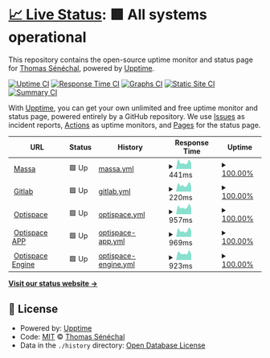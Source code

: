 # [📈 Live Status](https://thomas-senechal.github.io/website-status): <!--live status--> **🟩 All systems operational**

This repository contains the open-source uptime monitor and status page for [Thomas Sénéchal](https://gitlab.com/thomas-senechal), powered by [Upptime](https://github.com/upptime/upptime).

[![Uptime CI](https://github.com/thomas-senechal/website-status/workflows/Uptime%20CI/badge.svg)](https://github.com/thomas-senechal/website-status/actions?query=workflow%3A%22Uptime+CI%22)
[![Response Time CI](https://github.com/thomas-senechal/website-status/workflows/Response%20Time%20CI/badge.svg)](https://github.com/thomas-senechal/website-status/actions?query=workflow%3A%22Response+Time+CI%22)
[![Graphs CI](https://github.com/thomas-senechal/website-status/workflows/Graphs%20CI/badge.svg)](https://github.com/thomas-senechal/website-status/actions?query=workflow%3A%22Graphs+CI%22)
[![Static Site CI](https://github.com/thomas-senechal/website-status/workflows/Static%20Site%20CI/badge.svg)](https://github.com/thomas-senechal/website-status/actions?query=workflow%3A%22Static+Site+CI%22)
[![Summary CI](https://github.com/thomas-senechal/website-status/workflows/Summary%20CI/badge.svg)](https://github.com/thomas-senechal/website-status/actions?query=workflow%3A%22Summary+CI%22)

With [Upptime](https://upptime.js.org), you can get your own unlimited and free uptime monitor and status page, powered entirely by a GitHub repository. We use [Issues](https://github.com/thomas-senechal/website-status/issues) as incident reports, [Actions](https://github.com/thomas-senechal/website-status/actions) as uptime monitors, and [Pages](https://thomas-senechal.github.io/website-status) for the status page.

<!--start: status pages-->
<!-- This summary is generated by Upptime (https://github.com/upptime/upptime) -->
<!-- Do not edit this manually, your changes will be overwritten -->
<!-- prettier-ignore -->
| URL | Status | History | Response Time | Uptime |
| --- | ------ | ------- | ------------- | ------ |
| <img alt="" src="https://favicons.githubusercontent.com/massa.net" height="13"> [Massa](https://massa.net) | 🟩 Up | [massa.yml](https://github.com/thomas-senechal/website-status/commits/HEAD/history/massa.yml) | <details><summary><img alt="Response time graph" src="./graphs/massa/response-time-week.png" height="20"> 441ms</summary><br><a href="https://thomas-senechal.github.io/website-status/history/massa"><img alt="Response time 712" src="https://img.shields.io/endpoint?url=https%3A%2F%2Fraw.githubusercontent.com%2Fthomas-senechal%2Fwebsite-status%2FHEAD%2Fapi%2Fmassa%2Fresponse-time.json"></a><br><a href="https://thomas-senechal.github.io/website-status/history/massa"><img alt="24-hour response time 367" src="https://img.shields.io/endpoint?url=https%3A%2F%2Fraw.githubusercontent.com%2Fthomas-senechal%2Fwebsite-status%2FHEAD%2Fapi%2Fmassa%2Fresponse-time-day.json"></a><br><a href="https://thomas-senechal.github.io/website-status/history/massa"><img alt="7-day response time 441" src="https://img.shields.io/endpoint?url=https%3A%2F%2Fraw.githubusercontent.com%2Fthomas-senechal%2Fwebsite-status%2FHEAD%2Fapi%2Fmassa%2Fresponse-time-week.json"></a><br><a href="https://thomas-senechal.github.io/website-status/history/massa"><img alt="30-day response time 511" src="https://img.shields.io/endpoint?url=https%3A%2F%2Fraw.githubusercontent.com%2Fthomas-senechal%2Fwebsite-status%2FHEAD%2Fapi%2Fmassa%2Fresponse-time-month.json"></a><br><a href="https://thomas-senechal.github.io/website-status/history/massa"><img alt="1-year response time 712" src="https://img.shields.io/endpoint?url=https%3A%2F%2Fraw.githubusercontent.com%2Fthomas-senechal%2Fwebsite-status%2FHEAD%2Fapi%2Fmassa%2Fresponse-time-year.json"></a></details> | <details><summary><a href="https://thomas-senechal.github.io/website-status/history/massa">100.00%</a></summary><a href="https://thomas-senechal.github.io/website-status/history/massa"><img alt="All-time uptime 87.53%" src="https://img.shields.io/endpoint?url=https%3A%2F%2Fraw.githubusercontent.com%2Fthomas-senechal%2Fwebsite-status%2FHEAD%2Fapi%2Fmassa%2Fuptime.json"></a><br><a href="https://thomas-senechal.github.io/website-status/history/massa"><img alt="24-hour uptime 100.00%" src="https://img.shields.io/endpoint?url=https%3A%2F%2Fraw.githubusercontent.com%2Fthomas-senechal%2Fwebsite-status%2FHEAD%2Fapi%2Fmassa%2Fuptime-day.json"></a><br><a href="https://thomas-senechal.github.io/website-status/history/massa"><img alt="7-day uptime 100.00%" src="https://img.shields.io/endpoint?url=https%3A%2F%2Fraw.githubusercontent.com%2Fthomas-senechal%2Fwebsite-status%2FHEAD%2Fapi%2Fmassa%2Fuptime-week.json"></a><br><a href="https://thomas-senechal.github.io/website-status/history/massa"><img alt="30-day uptime 77.22%" src="https://img.shields.io/endpoint?url=https%3A%2F%2Fraw.githubusercontent.com%2Fthomas-senechal%2Fwebsite-status%2FHEAD%2Fapi%2Fmassa%2Fuptime-month.json"></a><br><a href="https://thomas-senechal.github.io/website-status/history/massa"><img alt="1-year uptime 87.53%" src="https://img.shields.io/endpoint?url=https%3A%2F%2Fraw.githubusercontent.com%2Fthomas-senechal%2Fwebsite-status%2FHEAD%2Fapi%2Fmassa%2Fuptime-year.json"></a></details>
| <img alt="" src="https://favicons.githubusercontent.com/gitlab.com" height="13"> [Gitlab](https://gitlab.com) | 🟩 Up | [gitlab.yml](https://github.com/thomas-senechal/website-status/commits/HEAD/history/gitlab.yml) | <details><summary><img alt="Response time graph" src="./graphs/gitlab/response-time-week.png" height="20"> 220ms</summary><br><a href="https://thomas-senechal.github.io/website-status/history/gitlab"><img alt="Response time 260" src="https://img.shields.io/endpoint?url=https%3A%2F%2Fraw.githubusercontent.com%2Fthomas-senechal%2Fwebsite-status%2FHEAD%2Fapi%2Fgitlab%2Fresponse-time.json"></a><br><a href="https://thomas-senechal.github.io/website-status/history/gitlab"><img alt="24-hour response time 177" src="https://img.shields.io/endpoint?url=https%3A%2F%2Fraw.githubusercontent.com%2Fthomas-senechal%2Fwebsite-status%2FHEAD%2Fapi%2Fgitlab%2Fresponse-time-day.json"></a><br><a href="https://thomas-senechal.github.io/website-status/history/gitlab"><img alt="7-day response time 220" src="https://img.shields.io/endpoint?url=https%3A%2F%2Fraw.githubusercontent.com%2Fthomas-senechal%2Fwebsite-status%2FHEAD%2Fapi%2Fgitlab%2Fresponse-time-week.json"></a><br><a href="https://thomas-senechal.github.io/website-status/history/gitlab"><img alt="30-day response time 268" src="https://img.shields.io/endpoint?url=https%3A%2F%2Fraw.githubusercontent.com%2Fthomas-senechal%2Fwebsite-status%2FHEAD%2Fapi%2Fgitlab%2Fresponse-time-month.json"></a><br><a href="https://thomas-senechal.github.io/website-status/history/gitlab"><img alt="1-year response time 260" src="https://img.shields.io/endpoint?url=https%3A%2F%2Fraw.githubusercontent.com%2Fthomas-senechal%2Fwebsite-status%2FHEAD%2Fapi%2Fgitlab%2Fresponse-time-year.json"></a></details> | <details><summary><a href="https://thomas-senechal.github.io/website-status/history/gitlab">100.00%</a></summary><a href="https://thomas-senechal.github.io/website-status/history/gitlab"><img alt="All-time uptime 100.00%" src="https://img.shields.io/endpoint?url=https%3A%2F%2Fraw.githubusercontent.com%2Fthomas-senechal%2Fwebsite-status%2FHEAD%2Fapi%2Fgitlab%2Fuptime.json"></a><br><a href="https://thomas-senechal.github.io/website-status/history/gitlab"><img alt="24-hour uptime 100.00%" src="https://img.shields.io/endpoint?url=https%3A%2F%2Fraw.githubusercontent.com%2Fthomas-senechal%2Fwebsite-status%2FHEAD%2Fapi%2Fgitlab%2Fuptime-day.json"></a><br><a href="https://thomas-senechal.github.io/website-status/history/gitlab"><img alt="7-day uptime 100.00%" src="https://img.shields.io/endpoint?url=https%3A%2F%2Fraw.githubusercontent.com%2Fthomas-senechal%2Fwebsite-status%2FHEAD%2Fapi%2Fgitlab%2Fuptime-week.json"></a><br><a href="https://thomas-senechal.github.io/website-status/history/gitlab"><img alt="30-day uptime 100.00%" src="https://img.shields.io/endpoint?url=https%3A%2F%2Fraw.githubusercontent.com%2Fthomas-senechal%2Fwebsite-status%2FHEAD%2Fapi%2Fgitlab%2Fuptime-month.json"></a><br><a href="https://thomas-senechal.github.io/website-status/history/gitlab"><img alt="1-year uptime 100.00%" src="https://img.shields.io/endpoint?url=https%3A%2F%2Fraw.githubusercontent.com%2Fthomas-senechal%2Fwebsite-status%2FHEAD%2Fapi%2Fgitlab%2Fuptime-year.json"></a></details>
| <img alt="" src="https://favicons.githubusercontent.com/optispace.fr" height="13"> [Optispace](http://optispace.fr) | 🟩 Up | [optispace.yml](https://github.com/thomas-senechal/website-status/commits/HEAD/history/optispace.yml) | <details><summary><img alt="Response time graph" src="./graphs/optispace/response-time-week.png" height="20"> 957ms</summary><br><a href="https://thomas-senechal.github.io/website-status/history/optispace"><img alt="Response time 767" src="https://img.shields.io/endpoint?url=https%3A%2F%2Fraw.githubusercontent.com%2Fthomas-senechal%2Fwebsite-status%2FHEAD%2Fapi%2Foptispace%2Fresponse-time.json"></a><br><a href="https://thomas-senechal.github.io/website-status/history/optispace"><img alt="24-hour response time 853" src="https://img.shields.io/endpoint?url=https%3A%2F%2Fraw.githubusercontent.com%2Fthomas-senechal%2Fwebsite-status%2FHEAD%2Fapi%2Foptispace%2Fresponse-time-day.json"></a><br><a href="https://thomas-senechal.github.io/website-status/history/optispace"><img alt="7-day response time 957" src="https://img.shields.io/endpoint?url=https%3A%2F%2Fraw.githubusercontent.com%2Fthomas-senechal%2Fwebsite-status%2FHEAD%2Fapi%2Foptispace%2Fresponse-time-week.json"></a><br><a href="https://thomas-senechal.github.io/website-status/history/optispace"><img alt="30-day response time 1054" src="https://img.shields.io/endpoint?url=https%3A%2F%2Fraw.githubusercontent.com%2Fthomas-senechal%2Fwebsite-status%2FHEAD%2Fapi%2Foptispace%2Fresponse-time-month.json"></a><br><a href="https://thomas-senechal.github.io/website-status/history/optispace"><img alt="1-year response time 767" src="https://img.shields.io/endpoint?url=https%3A%2F%2Fraw.githubusercontent.com%2Fthomas-senechal%2Fwebsite-status%2FHEAD%2Fapi%2Foptispace%2Fresponse-time-year.json"></a></details> | <details><summary><a href="https://thomas-senechal.github.io/website-status/history/optispace">100.00%</a></summary><a href="https://thomas-senechal.github.io/website-status/history/optispace"><img alt="All-time uptime 62.27%" src="https://img.shields.io/endpoint?url=https%3A%2F%2Fraw.githubusercontent.com%2Fthomas-senechal%2Fwebsite-status%2FHEAD%2Fapi%2Foptispace%2Fuptime.json"></a><br><a href="https://thomas-senechal.github.io/website-status/history/optispace"><img alt="24-hour uptime 100.00%" src="https://img.shields.io/endpoint?url=https%3A%2F%2Fraw.githubusercontent.com%2Fthomas-senechal%2Fwebsite-status%2FHEAD%2Fapi%2Foptispace%2Fuptime-day.json"></a><br><a href="https://thomas-senechal.github.io/website-status/history/optispace"><img alt="7-day uptime 100.00%" src="https://img.shields.io/endpoint?url=https%3A%2F%2Fraw.githubusercontent.com%2Fthomas-senechal%2Fwebsite-status%2FHEAD%2Fapi%2Foptispace%2Fuptime-week.json"></a><br><a href="https://thomas-senechal.github.io/website-status/history/optispace"><img alt="30-day uptime 100.00%" src="https://img.shields.io/endpoint?url=https%3A%2F%2Fraw.githubusercontent.com%2Fthomas-senechal%2Fwebsite-status%2FHEAD%2Fapi%2Foptispace%2Fuptime-month.json"></a><br><a href="https://thomas-senechal.github.io/website-status/history/optispace"><img alt="1-year uptime 62.27%" src="https://img.shields.io/endpoint?url=https%3A%2F%2Fraw.githubusercontent.com%2Fthomas-senechal%2Fwebsite-status%2FHEAD%2Fapi%2Foptispace%2Fuptime-year.json"></a></details>
| <img alt="" src="https://favicons.githubusercontent.com/app.optispace.fr" height="13"> [Optispace APP](http://app.optispace.fr) | 🟩 Up | [optispace-app.yml](https://github.com/thomas-senechal/website-status/commits/HEAD/history/optispace-app.yml) | <details><summary><img alt="Response time graph" src="./graphs/optispace-app/response-time-week.png" height="20"> 969ms</summary><br><a href="https://thomas-senechal.github.io/website-status/history/optispace-app"><img alt="Response time 762" src="https://img.shields.io/endpoint?url=https%3A%2F%2Fraw.githubusercontent.com%2Fthomas-senechal%2Fwebsite-status%2FHEAD%2Fapi%2Foptispace-app%2Fresponse-time.json"></a><br><a href="https://thomas-senechal.github.io/website-status/history/optispace-app"><img alt="24-hour response time 916" src="https://img.shields.io/endpoint?url=https%3A%2F%2Fraw.githubusercontent.com%2Fthomas-senechal%2Fwebsite-status%2FHEAD%2Fapi%2Foptispace-app%2Fresponse-time-day.json"></a><br><a href="https://thomas-senechal.github.io/website-status/history/optispace-app"><img alt="7-day response time 969" src="https://img.shields.io/endpoint?url=https%3A%2F%2Fraw.githubusercontent.com%2Fthomas-senechal%2Fwebsite-status%2FHEAD%2Fapi%2Foptispace-app%2Fresponse-time-week.json"></a><br><a href="https://thomas-senechal.github.io/website-status/history/optispace-app"><img alt="30-day response time 1021" src="https://img.shields.io/endpoint?url=https%3A%2F%2Fraw.githubusercontent.com%2Fthomas-senechal%2Fwebsite-status%2FHEAD%2Fapi%2Foptispace-app%2Fresponse-time-month.json"></a><br><a href="https://thomas-senechal.github.io/website-status/history/optispace-app"><img alt="1-year response time 762" src="https://img.shields.io/endpoint?url=https%3A%2F%2Fraw.githubusercontent.com%2Fthomas-senechal%2Fwebsite-status%2FHEAD%2Fapi%2Foptispace-app%2Fresponse-time-year.json"></a></details> | <details><summary><a href="https://thomas-senechal.github.io/website-status/history/optispace-app">100.00%</a></summary><a href="https://thomas-senechal.github.io/website-status/history/optispace-app"><img alt="All-time uptime 66.37%" src="https://img.shields.io/endpoint?url=https%3A%2F%2Fraw.githubusercontent.com%2Fthomas-senechal%2Fwebsite-status%2FHEAD%2Fapi%2Foptispace-app%2Fuptime.json"></a><br><a href="https://thomas-senechal.github.io/website-status/history/optispace-app"><img alt="24-hour uptime 100.00%" src="https://img.shields.io/endpoint?url=https%3A%2F%2Fraw.githubusercontent.com%2Fthomas-senechal%2Fwebsite-status%2FHEAD%2Fapi%2Foptispace-app%2Fuptime-day.json"></a><br><a href="https://thomas-senechal.github.io/website-status/history/optispace-app"><img alt="7-day uptime 100.00%" src="https://img.shields.io/endpoint?url=https%3A%2F%2Fraw.githubusercontent.com%2Fthomas-senechal%2Fwebsite-status%2FHEAD%2Fapi%2Foptispace-app%2Fuptime-week.json"></a><br><a href="https://thomas-senechal.github.io/website-status/history/optispace-app"><img alt="30-day uptime 100.00%" src="https://img.shields.io/endpoint?url=https%3A%2F%2Fraw.githubusercontent.com%2Fthomas-senechal%2Fwebsite-status%2FHEAD%2Fapi%2Foptispace-app%2Fuptime-month.json"></a><br><a href="https://thomas-senechal.github.io/website-status/history/optispace-app"><img alt="1-year uptime 66.37%" src="https://img.shields.io/endpoint?url=https%3A%2F%2Fraw.githubusercontent.com%2Fthomas-senechal%2Fwebsite-status%2FHEAD%2Fapi%2Foptispace-app%2Fuptime-year.json"></a></details>
| <img alt="" src="https://favicons.githubusercontent.com/engine.optispace.fr" height="13"> [Optispace Engine](http://engine.optispace.fr) | 🟩 Up | [optispace-engine.yml](https://github.com/thomas-senechal/website-status/commits/HEAD/history/optispace-engine.yml) | <details><summary><img alt="Response time graph" src="./graphs/optispace-engine/response-time-week.png" height="20"> 923ms</summary><br><a href="https://thomas-senechal.github.io/website-status/history/optispace-engine"><img alt="Response time 726" src="https://img.shields.io/endpoint?url=https%3A%2F%2Fraw.githubusercontent.com%2Fthomas-senechal%2Fwebsite-status%2FHEAD%2Fapi%2Foptispace-engine%2Fresponse-time.json"></a><br><a href="https://thomas-senechal.github.io/website-status/history/optispace-engine"><img alt="24-hour response time 755" src="https://img.shields.io/endpoint?url=https%3A%2F%2Fraw.githubusercontent.com%2Fthomas-senechal%2Fwebsite-status%2FHEAD%2Fapi%2Foptispace-engine%2Fresponse-time-day.json"></a><br><a href="https://thomas-senechal.github.io/website-status/history/optispace-engine"><img alt="7-day response time 923" src="https://img.shields.io/endpoint?url=https%3A%2F%2Fraw.githubusercontent.com%2Fthomas-senechal%2Fwebsite-status%2FHEAD%2Fapi%2Foptispace-engine%2Fresponse-time-week.json"></a><br><a href="https://thomas-senechal.github.io/website-status/history/optispace-engine"><img alt="30-day response time 994" src="https://img.shields.io/endpoint?url=https%3A%2F%2Fraw.githubusercontent.com%2Fthomas-senechal%2Fwebsite-status%2FHEAD%2Fapi%2Foptispace-engine%2Fresponse-time-month.json"></a><br><a href="https://thomas-senechal.github.io/website-status/history/optispace-engine"><img alt="1-year response time 726" src="https://img.shields.io/endpoint?url=https%3A%2F%2Fraw.githubusercontent.com%2Fthomas-senechal%2Fwebsite-status%2FHEAD%2Fapi%2Foptispace-engine%2Fresponse-time-year.json"></a></details> | <details><summary><a href="https://thomas-senechal.github.io/website-status/history/optispace-engine">100.00%</a></summary><a href="https://thomas-senechal.github.io/website-status/history/optispace-engine"><img alt="All-time uptime 83.81%" src="https://img.shields.io/endpoint?url=https%3A%2F%2Fraw.githubusercontent.com%2Fthomas-senechal%2Fwebsite-status%2FHEAD%2Fapi%2Foptispace-engine%2Fuptime.json"></a><br><a href="https://thomas-senechal.github.io/website-status/history/optispace-engine"><img alt="24-hour uptime 100.00%" src="https://img.shields.io/endpoint?url=https%3A%2F%2Fraw.githubusercontent.com%2Fthomas-senechal%2Fwebsite-status%2FHEAD%2Fapi%2Foptispace-engine%2Fuptime-day.json"></a><br><a href="https://thomas-senechal.github.io/website-status/history/optispace-engine"><img alt="7-day uptime 100.00%" src="https://img.shields.io/endpoint?url=https%3A%2F%2Fraw.githubusercontent.com%2Fthomas-senechal%2Fwebsite-status%2FHEAD%2Fapi%2Foptispace-engine%2Fuptime-week.json"></a><br><a href="https://thomas-senechal.github.io/website-status/history/optispace-engine"><img alt="30-day uptime 100.00%" src="https://img.shields.io/endpoint?url=https%3A%2F%2Fraw.githubusercontent.com%2Fthomas-senechal%2Fwebsite-status%2FHEAD%2Fapi%2Foptispace-engine%2Fuptime-month.json"></a><br><a href="https://thomas-senechal.github.io/website-status/history/optispace-engine"><img alt="1-year uptime 83.81%" src="https://img.shields.io/endpoint?url=https%3A%2F%2Fraw.githubusercontent.com%2Fthomas-senechal%2Fwebsite-status%2FHEAD%2Fapi%2Foptispace-engine%2Fuptime-year.json"></a></details>

<!--end: status pages-->

[**Visit our status website →**](https://thomas-senechal.github.io/website-status)

## 📄 License

- Powered by: [Upptime](https://github.com/upptime/upptime)
- Code: [MIT](./LICENSE) © [Thomas Sénéchal](https://gitlab.com/thomas-senechal)
- Data in the `./history` directory: [Open Database License](https://opendatacommons.org/licenses/odbl/1-0/)
